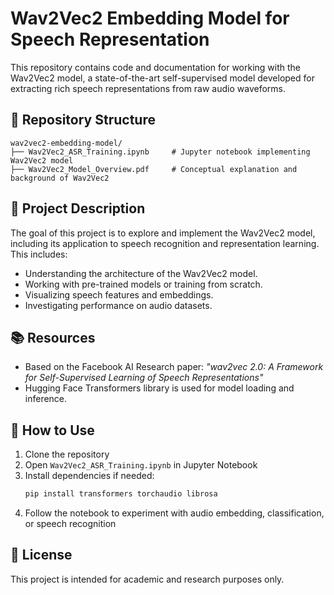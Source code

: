 # Wav2Vec2 Embedding Model for Speech Representation

This repository contains code and documentation for working with the Wav2Vec2 model, a state-of-the-art self-supervised model developed for extracting rich speech representations from raw audio waveforms.

## 📁 Repository Structure

```
wav2vec2-embedding-model/
├── Wav2Vec2_ASR_Training.ipynb     # Jupyter notebook implementing Wav2Vec2 model
├── Wav2Vec2_Model_Overview.pdf     # Conceptual explanation and background of Wav2Vec2
```

## 🧠 Project Description

The goal of this project is to explore and implement the Wav2Vec2 model, including its application to speech recognition and representation learning. This includes:

- Understanding the architecture of the Wav2Vec2 model.
- Working with pre-trained models or training from scratch.
- Visualizing speech features and embeddings.
- Investigating performance on audio datasets.

## 📚 Resources

- Based on the Facebook AI Research paper: *"wav2vec 2.0: A Framework for Self-Supervised Learning of Speech Representations"*
- Hugging Face Transformers library is used for model loading and inference.

## 🚀 How to Use

1. Clone the repository
2. Open `Wav2Vec2_ASR_Training.ipynb` in Jupyter Notebook
3. Install dependencies if needed:  
   ```bash
   pip install transformers torchaudio librosa
   ```
4. Follow the notebook to experiment with audio embedding, classification, or speech recognition

## 📝 License

This project is intended for academic and research purposes only.
